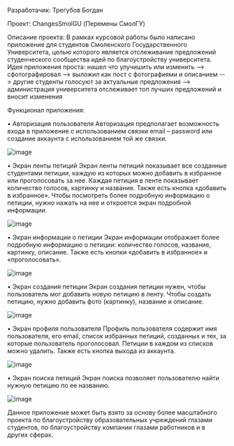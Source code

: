 Разработачик: Трегубов Богдан

Проект: ChangesSmolGU (Перемены СмолГУ)

Описание проекта:
В рамках курсовой работы было написано приложение для студентов Смоленского Государственного Университета, целью которого является отслеживание предложений студенческого сообщества идей по благоустройству университета.
Идея приложения проста: нашел что улучишить или изменить --> сфотографировал --> выложил как пост с фотографиями и описанием --> другие студенты голосуют за актуальные предложения --> администрация университета отслеживает топ лучших предложений и вносит изменения

Функционал приложения:

•	Авторизация пользователя
Авторизация предполагает возможность входа в приложение с использованием связки email – password или создание аккаунта с использованием той же связки.

  ![image](https://github.com/user-attachments/assets/264fd237-c469-4c59-a609-e46d47004ad8)


•	Экран ленты петиций
Экран ленты петиций показывает все созданные студентами петиции, каждую из которых можно добавить в избранное или проголосовать за нее. Каждая петиция в ленте показывает количество голосов, картинку и название. Также есть кнопка «добавить в избранное». Чтобы посмотреть более подробную информацию о петиции, нужно нажать на нее и откроется экран подробной информации.

  ![image](https://github.com/user-attachments/assets/a6bb2775-5ad4-43b7-b39f-a6fd92598e45)


•	Экран информации о петиции
Экран информации отображает более подробную информацию о петиции: количество голосов, название, картинку, описание. Также есть кнопки «добавить в избранное» и «проголосовать».

  ![image](https://github.com/user-attachments/assets/087464e9-4159-4eac-9fc2-dc849775cf4b)

•	Экран создания петиции
Экран создания петиции нужен, чтобы пользователь мог добавить новую петицию в ленту. Чтобы создать петицию, нужно добавить фото (картинку), название и описание.

  ![image](https://github.com/user-attachments/assets/b55a40a1-e6cb-446e-a3c5-96794571a46f)


•	Экран профиля пользователя
Профиль пользователя содержит имя пользователя, его email, список избранных петиций, созданных и тех, за которые пользователь проголосовал. Петиции в каждом из списков можно удалить. Также есть кнопка выхода из аккаунта.

  ![image](https://github.com/user-attachments/assets/b1be0361-d600-46cd-9e39-fae882042f55)


•	Экран поиска петиций
Экран поиска позволяет пользователю найти нужную петицию по ее названию.

  ![image](https://github.com/user-attachments/assets/097fd0d6-543b-4770-8d0d-5bd075788849)


Данное приложение может быть взято за основу более масштабного проекта по благоустройству образовательных учреждений глазами студентов, по благоустройству компании глазами работников и в других сферах.
